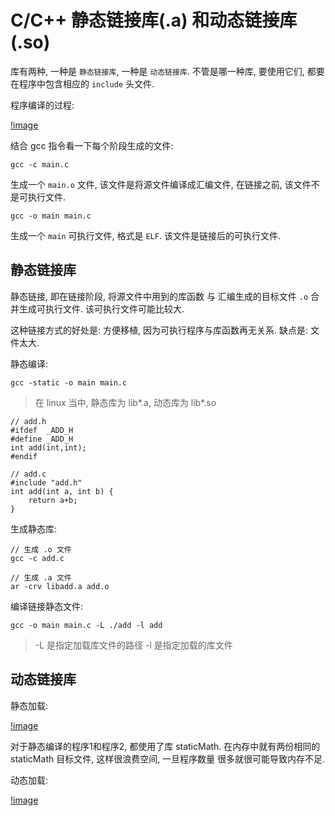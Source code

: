 # C/C++ 静态链接库(.a) 和动态链接库(.so)

库有两种, 一种是 `静态链接库`, 一种是 `动态链接库`. 不管是哪一种库, 要使用它们, 都要在程序中包含相应的 `include` 头文件.

程序编译的过程:

[!image](../../images/compile.png)


结合 gcc 指令看一下每个阶段生成的文件:

```
gcc -c main.c
```

生成一个 `main.o` 文件, 该文件是将源文件编译成汇编文件, 在链接之前, 该文件不是可执行文件.

```
gcc -o main main.c
```

生成一个 `main` 可执行文件, 格式是 `ELF`. 该文件是链接后的可执行文件.


## 静态链接库

静态链接, 即在链接阶段, 将源文件中用到的库函数 与 汇编生成的目标文件 `.o` 合并生成可执行文件. 该可执行文件可能比较大. 

这种链接方式的好处是: 方便移植, 因为可执行程序与库函数再无关系. 缺点是: 文件太大.

静态编译:

```
gcc -static -o main main.c
```

> 在 linux 当中, 静态库为 lib*.a, 动态库为 lib*.so

```cgo
// add.h
#ifdef  _ADD_H
#define _ADD_H
int add(int,int);
#endif

// add.c
#include "add.h"
int add(int a, int b) {
    return a+b;
}
```

生成静态库:

```
// 生成 .o 文件
gcc -c add.c

// 生成 .a 文件
ar -crv libadd.a add.o
```

编译链接静态文件:

```
gcc -o main main.c -L ./add -l add
```

> -L 是指定加载库文件的路径
> -l 是指定加载的库文件



## 动态链接库

静态加载:

[!image](../../images/aload.png)


对于静态编译的程序1和程序2, 都使用了库 staticMath. 在内存中就有两份相同的 staticMath 目标文件, 这样很浪费空间, 一旦程序数量
很多就很可能导致内存不足.


动态加载:

[!image](../../images/soload.png)

